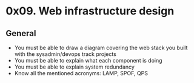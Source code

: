 # 0x09. Web infrastructure design

## General

 - You must be able to draw a diagram covering the web stack you built with the sysadmin/devops track projects
 - You must be able to explain what each component is doing
 - You must be able to explain system redundancy
 - Know all the mentioned acronyms: LAMP, SPOF, QPS
